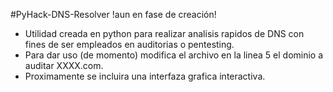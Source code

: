 #PyHack-DNS-Resolver
!aun en fase de creación!

- Utilidad creada en python para realizar analisis rapidos de DNS con fines de ser empleados en auditorias o pentesting.
- Para dar uso (de momento) modifica el archivo en la linea 5 el dominio a auditar XXXX.com.
- Proximamente se incluira una interfaza grafica interactiva.
